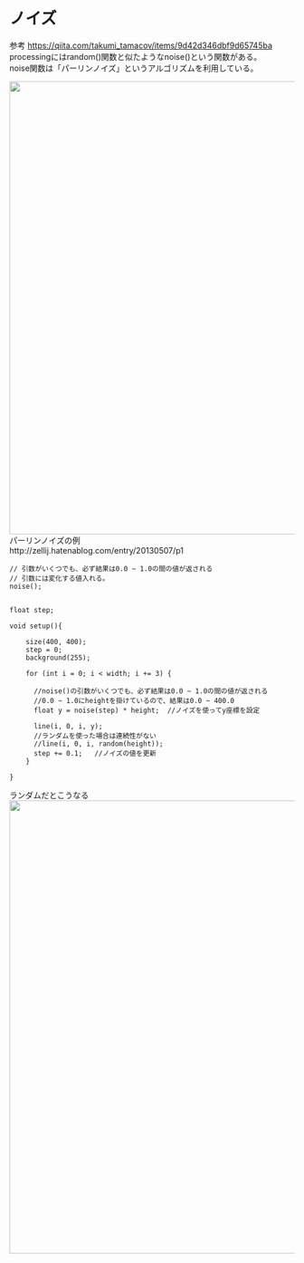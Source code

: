 # ノイズ

参考
https://qiita.com/takumi_tamacov/items/9d42d346dbf9d65745ba <br>
processingにはrandom()関数と似たようなnoise()という関数がある。<br>
noise関数は「パーリンノイズ」というアルゴリズムを利用している。<br>

<img src="https://github.com/55Kaerukun/Processing/blob/master/images/noise.png" width="800px">

<br>
パーリンノイズの例<br>
http://zellij.hatenablog.com/entry/20130507/p1
<br>


```
// 引数がいくつでも、必ず結果は0.0 ~ 1.0の間の値が返される
// 引数には変化する値入れる。
noise();
```


```

float step;

void setup(){
  
    size(400, 400);
    step = 0;
    background(255);
  
    for (int i = 0; i < width; i += 3) {
   
      //noise()の引数がいくつでも、必ず結果は0.0 ~ 1.0の間の値が返される
      //0.0 ~ 1.0にheightを掛けているので、結果は0.0 ~ 400.0
      float y = noise(step) * height;  //ノイズを使ってy座標を設定
     
      line(i, 0, i, y);
      //ランダムを使った場合は連続性がない
      //line(i, 0, i, random(height));
      step += 0.1;   //ノイズの値を更新
    }
    
}

```

ランダムだとこうなる<br>
<img src="https://github.com/55Kaerukun/Processing/blob/master/images/random.png" width="800px">
